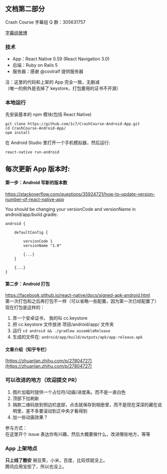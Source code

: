 ## 文档第二部分
Crash Course 字幕组 Q 群：305631757    

[字幕组微博](http://weibo.com/5237129097/profile?rightmod=1&wvr=6&mod=personnumber&is_all=1)


### 技术
* App：React Native 0.59 (React Navigation 3.0)    
* 后端：Ruby on Rails 5
* 服务器：感谢 @coolralf 提供服务器

注：这里的代码和上架的 App 完全一致，无删减  
（唯一的例外是去掉了 keystore，打包要用的证书不开源）  

### 本地运行
先安装基本的 npm 模块(包括 React Native)
```
git clone https://github.com/1c7/CrashCourse-Android-App.git
cd CrashCourse-Android-App/
npm install
```
在 Android Studio 里打开一个手机模拟器，然后运行:   
```
react-native run-android
```

## 每次更新 App 版本时: 
#### 第一步：Android 写新的版本数
https://stackoverflow.com/questions/35924721/how-to-update-version-number-of-react-native-app

You should be changing your versionCode and versionName in android/app/build.gradle:
```
android {

    defaultConfig {

        versionCode 1
        versionName "1.0"

        {...}
    }

    {...}
}
```

#### 第二步：Android 打包
https://facebook.github.io/react-native/docs/signed-apk-android.html     
第一次打包和之后再打包不一样（可以省略一些配置，因为第一次已经配置了）   
现在打包是这样的：      

1. 弄一个安卓证书， 我的叫 cc.keystore
2. 把 cc.keystore 文件放进 项目/android/app/ 文件夹
3. 运行 `cd android && ./gradlew assembleRelease`
4. 生成的文件在: `android/app/build/outputs/apk/app-release.apk`


#### 文章介绍（知乎专栏）
[https://zhuanlan.zhihu.com/p/27804727](https://zhuanlan.zhihu.com/p/27804727)

### 可以改进的地方（欢迎提交 PR）   
1. 图片加载时提供一个占位符/动画/进度条。而不是一直白色  
2. 顶部下拉刷新  
4. 捐款二维码放到侧边栏底部，点击就保存到相册里，而不是现在深深的藏在说明里，差不多要滚动到正中央才看得到
5. 加一些动画效果？  

参与方式：          
在这里开个 issue 表达你有兴趣，然后大概要做什么，改进哪些地方，等等    

### App 上架地点
**只上线了酷安**
豌豆荚，小米，百度，比较烦就没上。       
腾讯应用宝拒了，所以也没上。      

